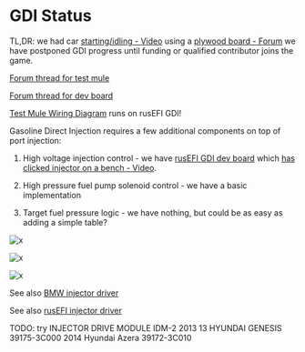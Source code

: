 # GDI Status

TL,DR: we had car [starting/idling - Video](https://youtu.be/JB2RnAJJSOk) using a [plywood board - Forum](https://rusefi.com/forum/download/file.php?id=6429) we have postponed GDI progress until funding or qualified contributor joins the game.

[Forum thread for test mule](https://rusefi.com/forum/viewtopic.php?f=3&t=1631)

[Forum thread for dev board](https://rusefi.com/forum/viewtopic.php?f=4&t=1337)

[Test Mule Wiring Diagram](VolkswagenPassatB6) runs on rusEFI GDI!

Gasoline Direct Injection requires a few additional components on top of port injection:

1) High voltage injection control - we have [rusEFI GDI dev board](MC33816-PT2001-dev-board) which [has clicked injector on a bench - Video](https://www.youtube.com/watch?v=MI0gJ4th9Tg).

2) High pressure fuel pump solenoid control - we have a basic implementation

3) Target fuel pressure logic - we have nothing, but could be as easy as adding a simple table?

![x](OEM-Docs/NXP/pulse-variables.jpg)

![x](OEM-Docs/NXP/WBNR_FTF12_AUT_F0098.pdf_page59.png)

![x](OEM-Docs/NXP/WBNR_FTF12_AUT_F0098.pdf_page72.png)

See also [BMW injector driver](https://rusefi.com/forum/viewtopic.php?f=4&t=1564)

See also [rusEFI injector driver](https://github.com/rusefi/rusefi-hardware/tree/main/GDI-4ch)

TODO: try INJECTOR DRIVE MODULE IDM-2
2013 13 HYUNDAI GENESIS
39175-3C000
2014 Hyundai Azera
39172-3С010
